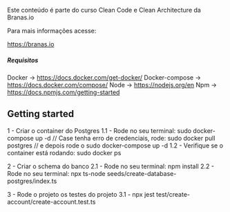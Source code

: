 Este conteúdo é parte do curso Clean Code e Clean Architecture da Branas.io

Para mais informações acesse:

https://branas.io

##### Requisitos

Docker -> https://docs.docker.com/get-docker/
Docker-compose -> https://docs.docker.com/compose/
Node -> https://nodejs.org/en
Npm -> https://docs.npmjs.com/getting-started

## Getting started

1 - Criar o container do Postgres
1.1 - Rode no seu terminal: sudo docker-compose up -d
// Case tenha erro de credenciais, rode: sudo docker pull postgres
// e depois rode o sudo docker-compose up -d
1.2 - Verifique se o container está rodando: sudo docker ps

2 - Criar o schema do banco
2.1 - Rode no seu terminal: npm install
2.2 - Rode no seu terminal: npx ts-node seeds/create-database-postgres/index.ts

3 - Rode o projeto os testes do projeto
3.1 - npx jest test/create-account/create-account.test.ts
